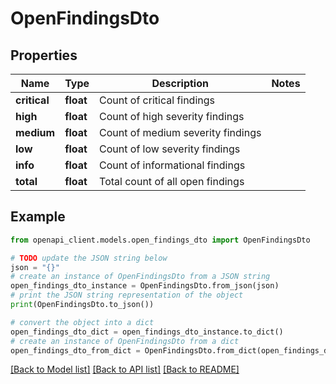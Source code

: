 # OpenFindingsDto


## Properties

Name | Type | Description | Notes
------------ | ------------- | ------------- | -------------
**critical** | **float** | Count of critical findings | 
**high** | **float** | Count of high severity findings | 
**medium** | **float** | Count of medium severity findings | 
**low** | **float** | Count of low severity findings | 
**info** | **float** | Count of informational findings | 
**total** | **float** | Total count of all open findings | 

## Example

```python
from openapi_client.models.open_findings_dto import OpenFindingsDto

# TODO update the JSON string below
json = "{}"
# create an instance of OpenFindingsDto from a JSON string
open_findings_dto_instance = OpenFindingsDto.from_json(json)
# print the JSON string representation of the object
print(OpenFindingsDto.to_json())

# convert the object into a dict
open_findings_dto_dict = open_findings_dto_instance.to_dict()
# create an instance of OpenFindingsDto from a dict
open_findings_dto_from_dict = OpenFindingsDto.from_dict(open_findings_dto_dict)
```
[[Back to Model list]](../README.md#documentation-for-models) [[Back to API list]](../README.md#documentation-for-api-endpoints) [[Back to README]](../README.md)


